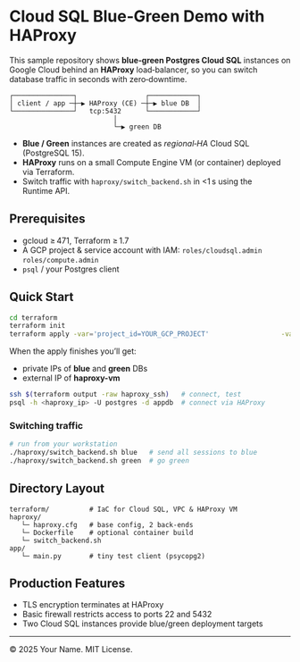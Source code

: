 # Cloud SQL Blue‑Green Demo with HAProxy

This sample repository shows **blue‑green Postgres Cloud SQL** instances on Google Cloud behind an **HAProxy** load‑balancer, so you can switch database traffic in seconds with zero‑downtime.

```
┌───────────────┐                 ┌────────────┐
│ client / app ─┼─▶ HAProxy (CE) ─┼─▶ blue DB  │
└───────────────┘   tcp:5432      └────────────┘
                          │
                          └─▶ green DB
```

* **Blue / Green** instances are created as *regional‑HA* Cloud SQL (PostgreSQL 15).
* **HAProxy** runs on a small Compute Engine VM (or container) deployed via Terraform.
* Switch traffic with `haproxy/switch_backend.sh` in \<1 s using the Runtime API.

## Prerequisites

* gcloud ≥ 471, Terraform ≥ 1.7
* A GCP project & service account with IAM: `roles/cloudsql.admin` `roles/compute.admin`
* `psql` / your Postgres client

## Quick Start

```bash
cd terraform
terraform init
terraform apply -var='project_id=YOUR_GCP_PROJECT'                  -var='region=asia-south1'                  -var='db_password=Str0ngPass!'
```

When the apply finishes you’ll get:

* private IPs of **blue** and **green** DBs
* external IP of **haproxy-vm**

```bash
ssh $(terraform output -raw haproxy_ssh)   # connect, test
psql -h <haproxy_ip> -U postgres -d appdb  # connect via HAProxy
```

### Switching traffic

```bash
# run from your workstation
./haproxy/switch_backend.sh blue   # send all sessions to blue
./haproxy/switch_backend.sh green  # go green
```

## Directory Layout

```
terraform/          # IaC for Cloud SQL, VPC & HAProxy VM
haproxy/
   └─ haproxy.cfg   # base config, 2 back‑ends
   └─ Dockerfile    # optional container build
   └─ switch_backend.sh
app/
   └─ main.py       # tiny test client (psycopg2)
```

## Production Features

* TLS encryption terminates at HAProxy
* Basic firewall restricts access to ports 22 and 5432
* Two Cloud SQL instances provide blue/green deployment targets

---  
© 2025 Your Name. MIT License.
